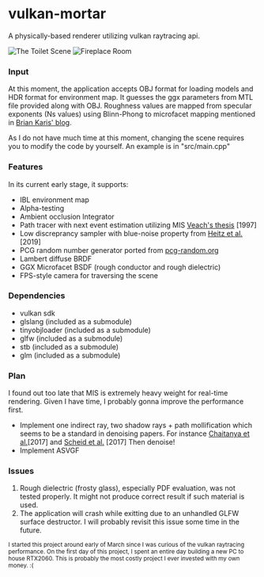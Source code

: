 # vulkan-mortar

A physically-based renderer utilizing vulkan raytracing api.

![The Toilet Scene](https://raw.githubusercontent.com/jamornsriwasansak/vulkan-mortar/master/readme/toilet.jpg)
![Fireplace Room](https://raw.githubusercontent.com/jamornsriwasansak/vulkan-mortar/master/readme/fireplace.jpg)

### Input
At this moment, the application accepts OBJ format for loading models and HDR format for environment map.
It guesses the ggx parameters from MTL file provided along with OBJ.
Roughness values are mapped from specular exponents (Ns values) using Blinn-Phong to microfacet mapping mentioned in [Brian Karis' blog](http://graphicrants.blogspot.com/2013/08/specular-brdf-reference.html).

As I do not have much time at this moment, changing the scene requires you to modify the code by yourself.
An example is in "src/main.cpp"

### Features
In its current early stage, it supports:
* IBL environment map
* Alpha-testing
* Ambient occlusion Integrator
* Path tracer with next event estimation utilizing MIS [Veach's thesis](https://graphics.stanford.edu/papers/veach_thesis) \[1997]
* Low discreprancy sampler with blue-noise property from [Heitz et al.](https://eheitzresearch.wordpress.com/762-2/) \[2019]
* PCG random number generator ported from [pcg-random.org](https://www.pcg-random.org/)
* Lambert diffuse BRDF
* GGX Microfacet BSDF (rough conductor and rough dielectric)
* FPS-style camera for traversing the scene

### Dependencies
* vulkan sdk
* glslang (included as a submodule)
* tinyobjloader (included as a submodule)
* glfw (included as a submodule)
* stb (included as a submodule)
* glm (included as a submodule)

### Plan
I found out too late that MIS is extremely heavy weight for real-time rendering.
Given I have time, I probably gonna improve the performance first.
* Implement one indirect ray, two shadow rays + path mollification which seems to be a standard in denoising papers. For instance [Chaitanya et al.](http://www.achaitanya.com/files/projects/dnn/dnn.html )\[2017] and [Scheid et al.](https://research.nvidia.com/publication/2017-07_Spatiotemporal-Variance-Guided-Filtering%3A) \[2017]
Then denoise!
* Implement ASVGF

### Issues
1. Rough dielectric (frosty glass), especially PDF evaluation, was not tested properly. It might not produce correct result if such material is used.
2. The application will crash while exitting due to an unhandled GLFW surface destructor. I will probably revisit this issue some time in the future.

<sup>I started this project around early of March since I was curious of the vulkan raytracing performance. On the first day of this project, I spent an entire day building a new PC to house RTX2060. This is probably the most costly project I ever invested with my own money. :(
